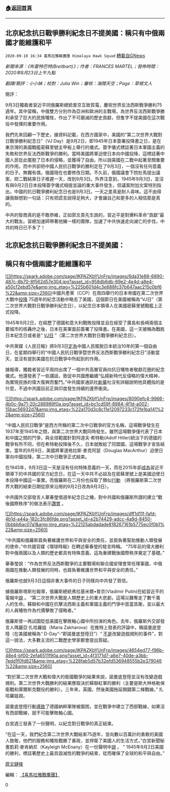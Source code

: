 ###  [:house:返回首頁](https://github.com/ourhimalayas/txt)
---

## 北京紀念抗日戰爭勝利紀念日不提美國：稱只有中俄兩國才能維護和平
`2020-09-10 16:34 喜馬拉雅戰鷹團 Himalaya Hawk Squad` [轉載自GNews](https://gnews.org/zh-hant/346497/)

*新聞來源：《布雷特巴特(Breitbart)》；作者：FRANCES MARTEL；發佈時間：2020年8月23日上午九點*

*翻譯/簡評：小小妹；校對：Julia Win；審核：海闊天空；Page：草根文人*

簡評：

9月3日獨裁者習近平同俄羅斯總統普京互致賀電，慶祝世界反法西斯戰爭勝利75週年。其中習稱，中俄雙方分別作為亞洲和歐洲的主戰場，為世界反法西斯戰爭勝利承受了巨大的民族犧牲，作出了不可磨滅的歷史貢獻，但隻字不提美國在這次戰役中發揮的重要作用。

我們先來回顧一下歷史，據資料記載，在西方國家中，美國的“第二次世界大戰對日戰爭勝利紀念日”（VJ Day）是9月2日，即1945年日本簽署投降書之日，是在東京灣的美國戰艦密蘇里號主甲板上舉行的儀式。簽字儀式標誌著日本軍國主義的失敗和世界反法西斯戰爭的勝利。當時美國將軍迫使日本向中國投降，這標誌著中國人民從此擺脫了日本的侵略，並獲得了自由。所以說美國在二戰中起著至關重要的作用。而中共卻把中國人民抗日戰爭的勝利定在了9月3日，一個沒有任何意義的日子。無獨有偶，俄國現在也要修改日期。不久前，俄國議會下院杜馬提出議案，把二戰結束日子推遲一天，改到9月3日。外界注意到，1945年9月3日，並沒有與9月2日日本投降簽字儀式相提並論的重大事件發生，但議案附加文案特別指出，中國的抗日戰爭勝利紀念日也是9月3日。一天之差真是耐人尋味。這不由得讓我聯想到一句話：只有把謊言說得足夠大，才會讓自己和更多的人相信那是真的。

中共的智商真的是不敢恭維，正如郭文貴先生說的，習近平是對爆料革命“貢獻”最大的戰友。習總加速師帶著他豬一樣的團隊，加速了中共快速走向滅亡的步伐，中共的時日已不多了！

##  **北京紀念抗日戰爭勝利紀念日不提美國：** 

##  **稱只有中俄兩國才能維護和平** 

[!\[\](https://spark.adobe.com/page/IKPAZKbYUnFrp/images/6da31e88-6890-487c-8b70-8f562d57e304.jpg?asset_id=958db6db-69e2-4e4d-a8e4-a50cf2ebd57e&amp;img_etag=%225b601d4c3e888fc37b647aac215c0bf6%22&amp;size=2560)](https://spark.adobe.com/page/IKPAZKbYUnFrp/images/6da31e88-6890-487c-8b70-8f562d57e304.jpg?asset_id=958db6db-69e2-4e4d-a8e4-a50cf2ebd57e&amp;img_etag=%225b601d4c3e888fc37b647aac215c0bf6%22&amp;size=1024)中國共產黨（CCP）在周四舉行的日本帝國在第二次世界大戰中[投降](https://www.nationalww2museum.org/war/topics/75th-anniversary-end-world-war-ii) 75週年的紀念活動中略去了美國，這個節日在美國被稱為“VJ日”（第二次世界大戰對日戰爭勝利紀念日），以紀念日本領導人在美國密蘇里號戰艦上正式投降。

1945年9月2日，在經歷了德國和意大利戰敗投降並且在經受了廣島和長崎兩個主要城市的核轟炸之後，日本在美軍面前簽署了投降書。在美國，這一天被稱為戰胜日本紀念日或者是“ [VJ日](https://ktvz.com/videos/local-videos/2020/09/02/bend-ceremony-marks-75th-anniversary-of-v-j-day-the-end-of-world-war-ii/) ”（第二次世界大戰對日戰爭勝利紀念日）。

中共黨媒《人民日報》將9月3日[定為](http://en.people.cn/n3/2020/0903/c90000-9747386.html)中國人民擺脫日本統治10年的第一個自由日，在星期四舉行的“中國人民抗日戰爭暨世界反法西斯戰爭勝利紀念日”活動當天，並沒有提到美國在抗日戰爭中所起到的作用。

據報導，獨裁者習近平周四出席了一個中共高層官員向抗日犧牲者敬獻花圈的紀念儀式。他還發表了一些講話，敦促中共國應繼續“弘揚新時代反侵略的偉大精神，為實現民族的偉大復興而奮鬥。”中共國家通訊社[新華](http://www.xinhuanet.com/english/2020-09/03/c_139340338.htm)社沒有詳細說明他具體指的是什麼，不過中共國目前正與印度發生持續的邊界衝突。

[!\[\](https://spark.adobe.com/page/IKPAZKbYUnFrp/images/8090efc4-9966-4b0c-9a71-20c288989f0a.jpg?asset_id=bc1cd59f-8984-4f1d-a002-15bac56932d7&amp;img_etag=%22a170d3c8c11e12097233c172fe1ba141%22&amp;size=2560)](https://spark.adobe.com/page/IKPAZKbYUnFrp/images/8090efc4-9966-4b0c-9a71-20c288989f0a.jpg?asset_id=bc1cd59f-8984-4f1d-a002-15bac56932d7&amp;img_etag=%22a170d3c8c11e12097233c172fe1ba141%22&amp;size=1024)

“中國人民抗日戰爭”是西方所稱的第二次中日戰爭的官方名稱，這場戰爭發生在1937年至1945年之間，與第二次世界大戰同時發生。雖然這場戰爭僅代表了日本和中國之間的鬥爭，與全球範圍針對阿道夫·希特勒(Adolf Hitler)統治下的德國的戰爭有所不同，但在希特勒投降後不久，日本就敗給了同盟國，這場戰爭才宣告結束。當年的9月9日，美國將軍道格拉斯·麥克阿瑟（Douglas MacArthur）迫使日軍向中國投降，第二次中日戰爭正式結束。

在1945年，9月3日這一天是沒有任何特殊意義的一天，而在2015年卻[成為](https://foreignpolicy.com/2015/05/13/a-day-to-watch-in-china-september-3-2015-japan-tension/)習近平領導下的中共國的官方紀念日，在這一天中共不必談及在密蘇里號上是美國迫使日本投降中國這一事實。而俄羅斯在二月份也採取了類似[行動](https://www.dw.com/en/second-world-war-russia-commemoration-putin/a-54774692) （將俄羅斯第二次世界大戰的結束日期從原來沿用的9月2日改為9月3日）。

中共國外交部發言人華春瑩借週年紀念日之機，對中共國和俄羅斯所謂的建立“戰後國際秩序”的做法表示[讚賞](https://www.globaltimes.cn/content/1199831.shtml) 。

[!\[\](https://spark.adobe.com/page/IKPAZKbYUnFrp/images/dff1d11f-fafd-4b1d-a44a-182c3fc86fde.png?asset_id=e2b74429-adcc-4a9d-8450-0bbbb6ac07a1&amp;img_etag=%22125abdadade818267161b5775ec0f0b1%22&amp;size=2560)](https://spark.adobe.com/page/IKPAZKbYUnFrp/images/dff1d11f-fafd-4b1d-a44a-182c3fc86fde.png?asset_id=e2b74429-adcc-4a9d-8450-0bbbb6ac07a1&amp;img_etag=%22125abdadade818267161b5775ec0f0b1%22&amp;size=1024)

“中共國和俄羅斯肩負著維護世界和平與安全的責任，並肩負著幫助推動人類發展的使命，”中共國官媒《環球時報》在轉述華春瑩的發言時稱。 “75年前的偉大勝利對中俄兩國以及人類的歷史都具有特殊意義，這為重建戰後國際秩序奠定了基礎。”

華春瑩說：“作為世界反法西斯戰爭的主要戰場和聯合國安理會常任理事國，中俄兩國在推動人類發展的同時，也肩負著維護世界和平與安全的責任。”

俄羅斯也就9月3日這個非重大事件的日子同樣向中共發了賀信。

據俄羅斯塔斯社報導，俄羅斯總統弗拉基米爾•普京(Vladimir Putin)在給習近平的電報中[說](https://tass.com/politics/1196875) 。 “第二次世界大戰是人類歷史上的重大悲劇，這場災難奪走了數千萬人的生命。蘇聯和中國在抗擊法西斯主義和軍國主義的鬥爭中首當其衝，並以最大的人員犧牲作為代價擊敗了侵略者。”

俄羅斯曾一再試圖貶低美國在擊敗軸心國中所扮演的角色。去年，俄羅斯外交部發言人瑪麗亞·扎哈羅娃（Maria Zakharova）在推特上發表的評論中，稱諾曼底登陸（在美國被稱為“ D-Day”-“即諾曼底登陸日”）“ [不是](https://www.breitbart.com/national-security/2019/06/06/nolte-russian-foreign-ministry-falsely-claims-d-day-not-a-game-changer/)改變遊戲規則的事件”，對這一說法，大多數主流的二戰歷史學家都會提出質疑。

[!\[\](https://spark.adobe.com/page/IKPAZKbYUnFrp/images/4654ed77-f96b-48e4-bf00-2efa6511f90a.png?asset_id=4f3171d7-a6e7-40de-a3bb-7edd1f0fd821&amp;img_etag=%228fab5d57b32efd536948555b2e379046%22&amp;size=2560)](https://spark.adobe.com/page/IKPAZKbYUnFrp/images/4654ed77-f96b-48e4-bf00-2efa6511f90a.png?asset_id=4f3171d7-a6e7-40de-a3bb-7edd1f0fd821&amp;img_etag=%228fab5d57b32efd536948555b2e379046%22&amp;size=1024)

“對於第二次世界大戰和偉大的衛國戰爭的結果來說，諾曼底登陸並沒有改變遊戲規則。第二次世界大戰勝利的結果應取決於蘇聯紅軍的勝利（主要是斯大林格勒保衛戰和庫爾斯克戰役的勝利）。三年來，英國，然後美國拖延開闢第二條戰線。” 扎哈羅娃說。

諾曼底登陸行動[導致](https://www.army.mil/d-day/)了德國納粹軍隊被圍困，並在戰爭中建立了西部戰線，如果沒有西部戰線，就不可能擊敗軸心國。

白宮週三發表了一份聲明，以紀念對日戰爭的真正結束。

“在這一天，我們紀念第二次世界大戰結束75週年，並向數以百萬計的勇敢的美國人致敬，他們的服務和犧牲戰勝了暴政，並捍衛了美國人的生活方式，”白宮新聞秘書凱莉·麥肯納尼（Kayleigh McEnany）在一份聲明中[說](https://www.whitehouse.gov/briefings-statements/statement-press-secretary-75th-anniversary-end-world-war-ii/) 。 “ 1945年9月2日美國的勝利，標誌著歷史上最具毀滅性的戰爭的結束，從而確保了全球的和平與自由。”

[原文鏈接](https://www.breitbart.com/asia/2020/09/03/beijing-marks-vj-day-no-mention-of-u-s-only-china-russia-safeguard-peace/)

編輯： [【喜馬拉雅戰鷹團】](https://spark.adobe.com/page/IKPAZKbYUnFrp/)

0
